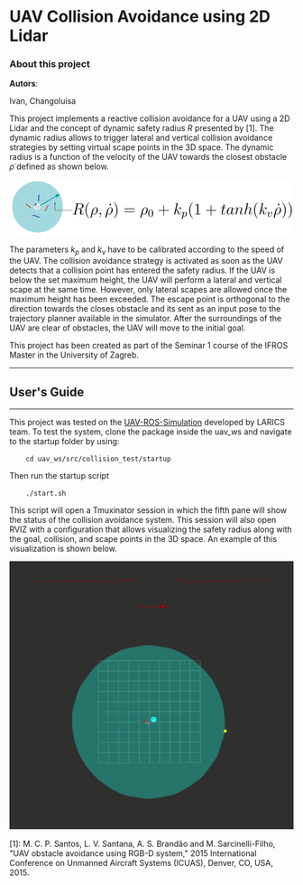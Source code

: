 # UAV Collision Avoidance using 2D Lidar


### About this project

<b>Autors</b>:

Ivan, Changoluisa<br> 

This project implements a reactive collision avoidance for a UAV using a 2D Lidar and the concept of dynamic safety radius $R$ presented by [1]. The dynamic radius allows to trigger  lateral and vertical collision avoidance strategies by setting virtual scape points in the 3D space. The dynamic radius is a function of the velocity of the UAV towards the closest obstacle $\dot{\rho}$ defined as shown below.


 <img src="media/dynamic_radius.png" width="600">

The parameters $k_p$ and $k_v$ have to be calibrated according to the speed of the UAV. The collision avoidance strategy is activated as soon as the UAV detects that a collision point has entered the safety radius.  If the UAV is below the set maximum height, the UAV will perform a lateral and vertical scape at the same time. However, only lateral scapes are allowed once the maximum height has been exceeded. The escape point is orthogonal to the direction towards the closes obstacle and its sent as an input pose to the trajectory planner available in the simulator. After the surroundings of the UAV are clear of obstacles, the UAV will move to the initial goal. 

This project has been created as part of the Seminar 1 course of the IFROS Master in the University of Zagreb. 

---

## User's Guide 
---
This project was tested on the [UAV-ROS-Simulation](https://github.com/larics/uav_ros_simulation) developed by LARICS team. To test the system, clone the package inside the uav_ws and navigate to the startup folder by using:

```console
    cd uav_ws/src/collision_test/startup
```

Then run the startup script

```console
    ./start.sh
```
This script will open a Tmuxinator session in which the fifth pane will show the status of the collision avoidance system. This session will also open RVIZ with a configuration that allows visualizing the safety radius along with the goal, collision, and scape points in the 3D space. An example of this visualization is shown below.  
 
 <img src="media/dynamic_radius.gif" width="600">
 


[1]: M. C. P. Santos, L. V. Santana, A. S. Brandão and M. Sarcinelli-Filho, "UAV obstacle avoidance using RGB-D system," 2015 International Conference on Unmanned Aircraft Systems (ICUAS), Denver, CO, USA, 2015.